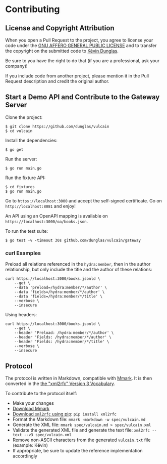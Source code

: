# Contributing

## License and Copyright Attribution

When you open a Pull Request to the project, you agree to license your code under the [GNU AFFERO GENERAL PUBLIC LICENSE](LICENSE)
and to transfer the copyright on the submitted code to [Kévin Dunglas](https://dunglas.fr).

Be sure to you have the right to do that (if you are a professional, ask your company)!

If you include code from another project, please mention it in the Pull Request description and credit the original author.

## Start a Demo API and Contribute to the Gateway Server

Clone the project:

    $ git clone https://github.com/dunglas/vulcain
    $ cd vulcain

Install the dependencies:

    $ go get

Run the server:

    $ go run main.go

Run the fixture API:

    $ cd fixtures
    $ go run main.go

Go to `https://localhost:3000` and accept the self-signed certificate.
Go on `http://localhost:8081` and enjoy!

An API using an OpenAPI mapping is available on `https://localhost:3000/oa/books.json`.

To run the test suite:

    $ go test -v -timeout 30s github.com/dunglas/vulcain/gateway

### curl Examples

Preload all relations referenced in the `hydra:member`, then in the author relationship, but only include the title and the author of these relations:

```
curl https://localhost:3000/books.jsonld \
    --get \
    --data 'preload=/hydra:member/*/author' \
    --data 'fields=/hydra:member/*/author' \
    --data 'fields=/hydra:member/*/title' \
    --verbose \
    --insecure 
```

Using headers:

```
curl https://localhost:3000/books.jsonld \
    --get \
    --header 'Preload: /hydra:member/*/author' \
    --header 'Fields: /hydra:member/*/author' \
    --header 'Fields: /hydra:member/*/title' \
    --verbose \
    --insecure 
```

## Protocol

The protocol is written in Markdown, compatible with [Mmark](https://mmark.miek.nl/).
It is then converted in the [the "xml2rfc" Version 3 Vocabulary](https://tools.ietf.org/html/rfc7991).

To contribute to the protocol itself:

* Make your changes
* [Download Mmark](https://github.com/mmarkdown/mmark/releases)
* [Download `xml2rfc` using pip](https://pypi.org/project/xml2rfc/): `pip install xml2rfc`
* Format the Markdown file: `mmark -markdown -w spec/vulcain.md`
* Generate the XML file: `mmark spec/vulcain.md > spec/vulcain.xml`
* Validate the generated XML file and generate the text file: `xml2rfc --text --v3 spec/vulcain.xml`
* Remove non-ASCII characters from the generated `vulcain.txt` file (example: K**é**vin)
* If appropriate, be sure to update the reference implementation accordingly
